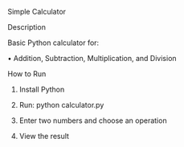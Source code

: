 
 Simple Calculator

Description

Basic Python calculator for:

• Addition, Subtraction, Multiplication, and Division

How to Run

1. Install Python

2. Run: python calculator.py

3. Enter two numbers and choose an operation

4. View the result
